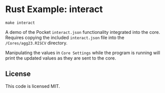 # Rust Example: interact

`make interact`

A demo of the Pocket `interact.json` functionality integrated into the core. Requires copying the included `interact.json` file into the `/Cores/agg23.RISCV` directory.

Manipulating the values in `Core Settings` while the program is running will print the updated values as they are sent to the core.

## License

This code is licensed MIT.
